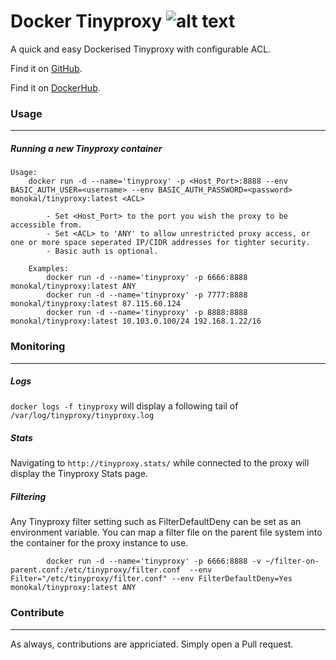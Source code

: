 # Docker Tinyproxy ![alt text](https://raw.githubusercontent.com/daniel-middleton/docker-tinyproxy/master/other/banu_logo.png "Banu!")
A quick and easy Dockerised Tinyproxy with configurable ACL.

Find it on [GitHub](https://github.com/monokal/docker-tinyproxy).

Find it on [DockerHub](https://hub.docker.com/repository/docker/monokal/tinyproxy).

### Usage
---
##### Running a new Tinyproxy container

```
Usage:
    docker run -d --name='tinyproxy' -p <Host_Port>:8888 --env BASIC_AUTH_USER=<username> --env BASIC_AUTH_PASSWORD=<password> monokal/tinyproxy:latest <ACL>

        - Set <Host_Port> to the port you wish the proxy to be accessible from.
        - Set <ACL> to 'ANY' to allow unrestricted proxy access, or one or more space seperated IP/CIDR addresses for tighter security.
        - Basic auth is optional.

    Examples:
        docker run -d --name='tinyproxy' -p 6666:8888 monokal/tinyproxy:latest ANY
        docker run -d --name='tinyproxy' -p 7777:8888 monokal/tinyproxy:latest 87.115.60.124
        docker run -d --name='tinyproxy' -p 8888:8888 monokal/tinyproxy:latest 10.103.0.100/24 192.168.1.22/16
```

### Monitoring
---
##### Logs
`docker logs -f tinyproxy` will display a following tail of `/var/log/tinyproxy/tinyproxy.log`

##### Stats
Navigating to `http://tinyproxy.stats/` while connected to the proxy will display the Tinyproxy Stats page.

##### Filtering
Any Tinyproxy filter setting such as FilterDefaultDeny can be set as an environment variable.  You can map a filter file on the parent file system into the container for the proxy instance to use.

```
        docker run -d --name='tinyproxy' -p 6666:8888 -v ~/filter-on-parent.conf:/etc/tinyproxy/filter.conf  --env Filter="/etc/tinyproxy/filter.conf" --env FilterDefaultDeny=Yes  monokal/tinyproxy:latest ANY
```

### Contribute
---
As always, contributions are appriciated. Simply open a Pull request.
